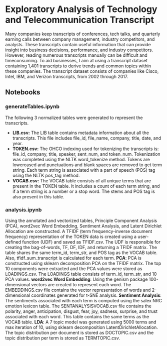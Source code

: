 # Exploratory Analysis of Technology and Telecommunication Transcript
Many companies keep transcripts of conferences, tech talks, and quarterly earning calls
between company management, industry competitors, and analysts. These transcripts contain
useful information that can provide insight into business decisions, performance, and industry
competitors. However, reading numerous transcripts manually can be difficult and timeconsuming.
To aid businesses, I aim at using a transcript dataset containing 1,401 transcripts to
derive trends and common topics within these companies. The transcript dataset consists of
companies like Cisco, Intel, IBM, and Verizon transcripts, from 2002 through 2017.

## Notebooks
### generateTables.ipynb
The following 3 normalized tables were generated to represent the transcripts.
- __LIB.csv:__ The LIB table contains metadata information about all the transcripts. This file includes
file_id, file_name, company, title, date, and year.
- __TOKEN.csv:__ The OHCO indexing used for tokenizing the transcripts is: file_id, company, title,
speaker, sent_num, and token_num. Tokenization was completed using the NLTK
word_tokenize method. Tokens are lowercased and punctuations and blank spaces are
removed to get term string. Each term string is associated with a part of speech (POS) tag using
the NLTK pos_tag method.
- __VOCAB.csv:__ The VOCAB table consists of all unique terms that are present in the TOKEN table. It
includes a count of each term string, and if a term string is a number or a stop word. The stems
and POS tag is also present in this table.

### analysis.ipynb
  Using the annotated and vectorized tables, Principle Component Analysis (PCA), word2vec
Word Embedding, Sentiment Analysis, and Latent Dirichlet Allocation are constructed.
  A TFIDF (term frequency-inverse document frequency) representation of the TOKEN data is
created using a user-defined function (UDF) and saved as TFIDF.csv. The UDF is responsible for
creating the bag-of-words, TF, DF, IDF, and returning a TFIDF matrix. The table shares the same
term_id, term_str, and POS tag as the VOCAB table. Also, tfidf_sum_transcript is calculated for
each term.
__PCA__:
PCA is constructed using sklearn decomposition PCA on the TFIDF matrix. The top 10
components were extracted and the PCA values were stored as LOADINGS.csv. The LOADINGS
table consists of term_id, term_str, and 10 PCA values.
__word2vec Word Embedding__:
Using the genism package 100-dimensional vectors are created to represent each word. The
EMBEDDINGS.csv file contains the vector representation of words and 2-dimensional
coordinates generated for t-SNE analysis.
__Sentiment Analysis__:
The sentiments associated with each term is computed using the salex NRC emotion lexicon
table. The SENTANALYSISVOCAB.csv file contains the polarity, anger, anticipation, disgust, fear,
joy, sadness, surprise, and trust associated with each word. This table contains the same terms
as the VOCAB table.
__LDA__:
A 7 topic model was generated using 5000 terms and max iteration of 10, using sklearn
decomposition LatentDirichletAllocation. The topic distribution per document is stored as
DOCTOPIC.csv and the topic distribution per term is stored as TERMTOPIC.csv.
